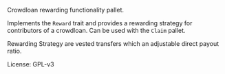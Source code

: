 Crowdloan rewarding functionality pallet.

Implements the `Reward` trait and provides a rewarding strategy for contributors of a crowdloan.
Can be used with the `Claim` pallet. 

Rewarding Strategy are vested transfers which an adjustable direct payout ratio.

License: GPL-v3